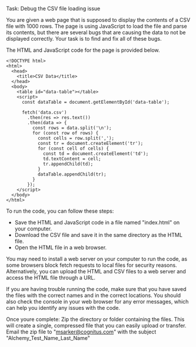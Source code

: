 Task: Debug the CSV file loading issue

You are given a web page that is supposed to display the contents of a CSV file with 1000 rows. The page is using JavaScript to load the file and parse its contents, but there are several bugs that are causing the data to not be displayed correctly. Your task is to find and fix all of these bugs.

The HTML and JavaScript code for the page is provided below.

```
<!DOCTYPE html>
<html>
  <head>
    <title>CSV Data</title>
  </head>
  <body>
    <table id="data-table"></table>
    <script>
      const dataTable = document.getElementById('data-table');

      fetch('data.csv')
        .then(res => res.text())
        .then(data => {
          const rows = data.split('\n');
          for (const row of rows) {
            const cells = row.split(',');
            const tr = document.createElement('tr');
            for (const cell of cells) {
              const td = document.createElement('td');
              td.textContent = cell;
              tr.appendChild(td);
            }
            dataTable.appendChild(tr);
          }
        });
    </script>
  </body>
</html>
```


To run the code, you can follow these steps:

- Save the HTML and JavaScript code in a file named "index.html" on your computer.
- Download the CSV file and save it in the same directory as the HTML file.
- Open the HTML file in a web browser. 


You may need to install a web server on your computer to run the code, as some browsers block fetch requests to local files for security reasons. Alternatively, you can upload the HTML and CSV files to a web server and access the HTML file through a URL.

If you are having trouble running the code, make sure that you have saved the files with the correct names and in the correct locations. You should also check the console in your web browser for any error messages, which can help you identify any issues with the code.





Once youre complete:
Zip the directory or folder containing the files. This will create a single, compressed file that you can easily upload or transfer.
Email the zip file to "msarker@cognitus.com" with the subject "Alchemy_Test_Name_Last_Name"
